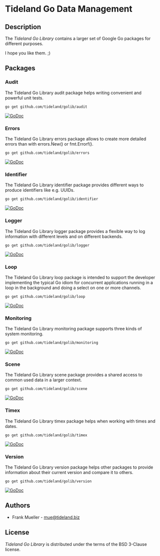 # Tideland Go Data Management

## Description

The *Tideland Go Library* contains a larger set of Google Go packages
for different purposes. 

I hope you like them. ;)

## Packages

### Audit

The Tideland Go Library audit package helps writing convenient and
powerful unit tests.

```
go get github.com/tideland/golib/audit
```

[![GoDoc](https://godoc.org/github.com/tideland/golib/audit?status.svg)](https://godoc.org/github.com/tideland/golib/audit)

### Errors

The Tideland Go Library errors package allows to create more
detailed errors than with errors.New() or fmt.Errorf().

```
go get github.com/tideland/golib/errors
```

[![GoDoc](https://godoc.org/github.com/tideland/golib/errors?status.svg)](https://godoc.org/github.com/tideland/golib/errors)

### Identifier

The Tideland Go Library identifier package provides different ways
to produce identifiers like e.g. UUIDs.

```
go get github.com/tideland/golib/identifier
```

[![GoDoc](https://godoc.org/github.com/tideland/golib/identifier?status.svg)](https://godoc.org/github.com/tideland/golib/identifier)

### Logger

The Tideland Go Library logger package provides a flexible
way to log information with different levels and on different
backends.

```
go get github.com/tideland/golib/logger
```

[![GoDoc](https://godoc.org/github.com/tideland/golib/logger?status.svg)](https://godoc.org/github.com/tideland/golib/logger)

### Loop

The Tideland Go Library loop package is intended to support
the developer implementing the typical Go idiom for
concurrent applications running in a loop in the background
and doing a select on one or more channels.

```
go get github.com/tideland/golib/loop
```

[![GoDoc](https://godoc.org/github.com/tideland/golib/loop?status.svg)](https://godoc.org/github.com/tideland/golib/loop)

### Monitoring

The Tideland Go Library monitoring package supports three kinds of 
system monitoring.

```
go get github.com/tideland/golib/monitoring
```

[![GoDoc](https://godoc.org/github.com/tideland/golib/monitoring?status.svg)](https://godoc.org/github.com/tideland/golib/monitoring)

### Scene

The Tideland Go Library scene package provides a shared access to common
used data in a larger context.

```
go get github.com/tideland/golib/scene
```

[![GoDoc](https://godoc.org/github.com/tideland/golib/scene?status.svg)](https://godoc.org/github.com/tideland/golib/scene)

### Timex

The Tideland Go Library timex package helps when working with times and dates.

```
go get github.com/tideland/golib/timex
```

[![GoDoc](https://godoc.org/github.com/tideland/golib/timex?status.svg)](https://godoc.org/github.com/tideland/golib/timex)

### Version

The Tideland Go Library version package helps other packages to
provide information about their current version and compare it
to others.

```
go get github.com/tideland/golib/version
```

[![GoDoc](https://godoc.org/github.com/tideland/golib/version?status.svg)](https://godoc.org/github.com/tideland/golib/version)

## Authors

- Frank Mueller - <mue@tideland.biz>

## License

*Tideland Go Library* is distributed under the terms of the BSD 3-Clause license.
